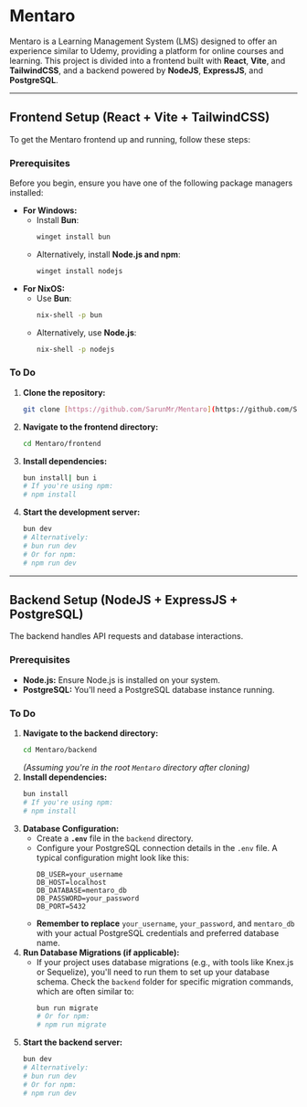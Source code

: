 # Mentaro

Mentaro is a Learning Management System (LMS) designed to offer an experience similar to Udemy, providing a platform for online courses and learning. This project is divided into a frontend built with **React**, **Vite**, and **TailwindCSS**, and a backend powered by **NodeJS**, **ExpressJS**, and **PostgreSQL**.

---

## Frontend Setup (React + Vite + TailwindCSS)

To get the Mentaro frontend up and running, follow these steps:

### Prerequisites

Before you begin, ensure you have one of the following package managers installed:

- **For Windows:**
  - Install **Bun**:
    ```bash
    winget install bun
    ```
  - Alternatively, install **Node.js and npm**:
    ```bash
    winget install nodejs
    ```
- **For NixOS:**
  - Use **Bun**:
    ```bash
    nix-shell -p bun
    ```
  - Alternatively, use **Node.js**:
    ```bash
    nix-shell -p nodejs
    ```

### To Do

1.  **Clone the repository:**
    ```bash
    git clone [https://github.com/SarunMr/Mentaro](https://github.com/SarunMr/Mentaro)
    ```
2.  **Navigate to the frontend directory:**
    ```bash
    cd Mentaro/frontend
    ```
3.  **Install dependencies:**
    ```bash
    bun install| bun i
    # If you're using npm:
    # npm install
    ```
4.  **Start the development server:**
    ```bash
    bun dev
    # Alternatively:
    # bun run dev
    # Or for npm:
    # npm run dev
    ```

---

## Backend Setup (NodeJS + ExpressJS + PostgreSQL)

The backend handles API requests and database interactions.

### Prerequisites

- **Node.js:** Ensure Node.js is installed on your system.
- **PostgreSQL:** You'll need a PostgreSQL database instance running.

### To Do

1.  **Navigate to the backend directory:**
    ```bash
    cd Mentaro/backend
    ```
    _(Assuming you're in the root `Mentaro` directory after cloning)_
2.  **Install dependencies:**
    ```bash
    bun install
    # If you're using npm:
    # npm install
    ```
3.  **Database Configuration:**
    - Create a **`.env`** file in the `backend` directory.
    - Configure your PostgreSQL connection details in the `.env` file. A typical configuration might look like this:
      ```
      DB_USER=your_username
      DB_HOST=localhost
      DB_DATABASE=mentaro_db
      DB_PASSWORD=your_password
      DB_PORT=5432
      ```
    - **Remember to replace** `your_username`, `your_password`, and `mentaro_db` with your actual PostgreSQL credentials and preferred database name.
4.  **Run Database Migrations (if applicable):**
    - If your project uses database migrations (e.g., with tools like Knex.js or Sequelize), you'll need to run them to set up your database schema. Check the `backend` folder for specific migration commands, which are often similar to:
      ```bash
      bun run migrate
      # Or for npm:
      # npm run migrate
      ```
5.  **Start the backend server:**
    ```bash
    bun dev
    # Alternatively:
    # bun run dev
    # Or for npm:
    # npm run dev
    ```
